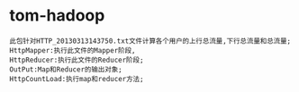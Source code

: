 # tom-hadoop
	此包针对HTTP_20130313143750.txt文件计算各个用户的上行总流量,下行总流量和总流量;
	HttpMapper:执行此文件的Mapper阶段,
	HttpReducer:执行此文件的Reducer阶段;
	OutPut:Map和Reducer的输出对象;
	HttpCountLoad:执行map和reducer方法;


